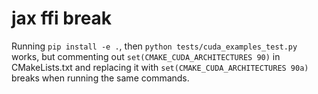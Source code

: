 # jax ffi break

Running `pip install -e .`, then `python tests/cuda_examples_test.py` works, but commenting out `set(CMAKE_CUDA_ARCHITECTURES 90)` in CMakeLists.txt and replacing it with `set(CMAKE_CUDA_ARCHITECTURES 90a)` breaks when running the same commands.
